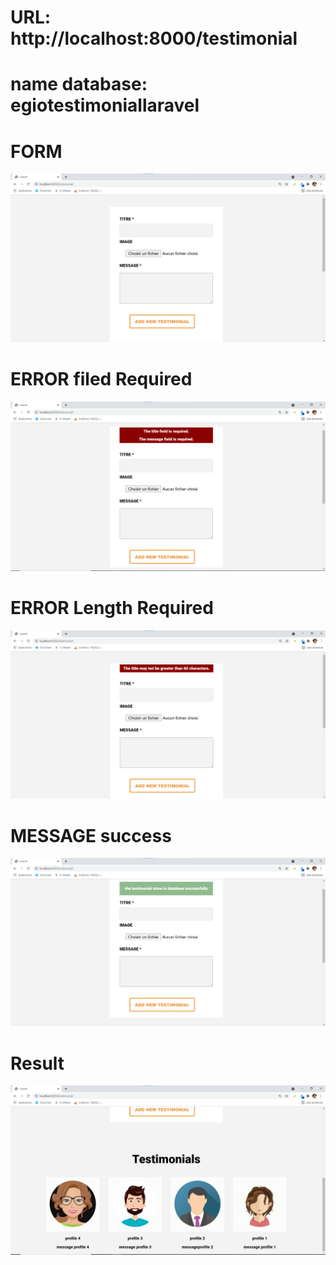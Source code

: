
<h1>URL: http://localhost:8000/testimonial</h1>


<h1>name database: egiotestimoniallaravel</h1>


<h1>FORM </h1>

![](imagesOfProjectResult/formTest.png)

<h1>ERROR filed Required  </h1>

![](imagesOfProjectResult/errorFiledRequired.png)

<h1>ERROR Length Required  </h1>

![](imagesOfProjectResult/titleLenght.png)

<h1>MESSAGE  success   </h1>


![](imagesOfProjectResult/suusces.png)

<h1>Result  </h1>


![](imagesOfProjectResult/profiles.png)


